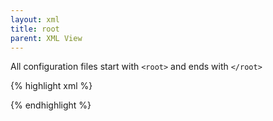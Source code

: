 ```yaml
---
layout: xml
title: root
parent: XML View
---
```

All configuration files start with `<root>` and ends with `</root>` 

{% highlight xml %}
<root>

</root>
{% endhighlight %}
